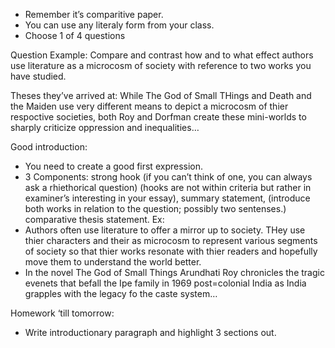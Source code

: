 - Remember it’s comparitive paper.
- You can use any literaly form from your class.
- Choose 1 of 4 questions

Question Example:
Compare and contrast how and to what effect authors use literature as a microcosm of society with reference to two works you have studied.

Theses they’ve arrived at:
While The God of Small THings and Death and the Maiden use very different means to depict a microcosm of thier respoctive societies, both Roy and Dorfman create these mini-worlds to sharply criticize oppression and inequalities…

Good introduction:
- You need to create a good first expression.
- 3 Components: strong hook (if you can’t think of one, you can always ask a rhiethorical question) (hooks are not within criteria but rather in examiner’s interesting in your essay), summary statement, (introduce both works in relation to the question; possibly two sentenses.) comparative thesis statement.
Ex: 
- Authors often use literature to offer a mirror up to society. THey use thier characters and their as microcosm to represent various segments of society so that thier works resonate with thier readers and hopefully move them to understand the world better.
- In the novel The God of Small Things Arundhati Roy chronicles the tragic evenets that befall the Ipe family in 1969 post=colonial India as India grapples with the legacy fo the caste system…

Homework ‘till tomorrow: 
- Write introductionary paragraph and highlight 3 sections out.